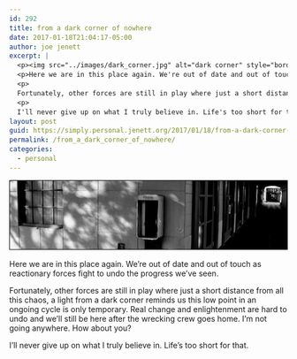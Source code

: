```yaml
---
id: 292
title: from a dark corner of nowhere
date: 2017-01-18T21:04:17-05:00
author: joe jenett
excerpt: |
  <p><img src="../images/dark_corner.jpg" alt="dark corner" style="border:none;" /></p>
  <p>Here we are in this place again. We're out of date and out of touch as reactionary forces fight to undo the progress we've seen.</p>
  <p>
  Fortunately, other forces are still in play where just a short distance from all this chaos, a light from a dark corner reminds us this low point in an ongoing cycle is only temporary. Real change and enlightenment are hard to undo and we'll still be here after the wrecking crew goes home. I'm not going anywhere. How about you?</p>
  <p>
  I'll never give up on what I truly believe in. Life's too short for that.</p>
layout: post
guid: https://simply.personal.jenett.org/2017/01/18/from-a-dark-corner-of-nowhere/
permalink: /from_a_dark_corner_of_nowhere/
categories:
  - personal
---
```

<img src="../images/dark_corner.jpg" alt="dark corner" style="border:none;" />

Here we are in this place again. We’re out of date and out of touch as reactionary forces fight to undo the progress we’ve seen.

Fortunately, other forces are still in play where just a short distance from all this chaos, a light from a dark corner reminds us this low point in an ongoing cycle is only temporary. Real change and enlightenment are hard to undo and we’ll still be here after the wrecking crew goes home. I’m not going anywhere. How about you?

I’ll never give up on what I truly believe in. Life’s too short for that.